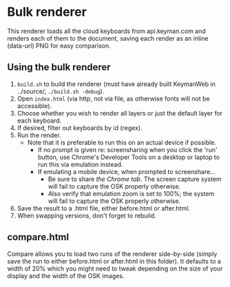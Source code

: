 # Bulk renderer

This renderer loads all the cloud keyboards from api.keyman.com and renders each of them to the document, saving each render as an inline (data-url) PNG for easy comparison.

## Using the bulk renderer

1. `build.sh` to build the renderer (must have already built KeymanWeb in ../source/, `./build.sh -debug`).
2. Open `index.html` (via http, not via file, as otherwise fonts will not be accessible).
3. Choose whether you wish to render all layers or just the default layer for each keyboard.
4. If desired, filter out keyboards by id (regex).
5. Run the render.
    - Note that it is preferable to run this on an actual device if possible.
      - If no prompt is given re: screensharing when you click the 'run' button, use Chrome's Developer Tools
        on a desktop or laptop to run this via emulation instead.
      - If emulating a mobile device, when prompted to screenshare...
          - Be sure to share _the Chrome tab_.  The screen capture system will fail to capture the OSK properly otherwise.
          - Also verify that emulation zoom is set to 100%; the system will fail to capture the OSK properly otherwise.
6. Save the result to a .html file, either before.html or after.html.
7. When swapping versions, don't forget to rebuild.

## compare.html

Compare allows you to load two runs of the renderer side-by-side (simply save the run to either before.html or after.html in this folder). It defaults to a width of 20% which you might need to tweak depending on the size of your display and the width of the OSK images.
